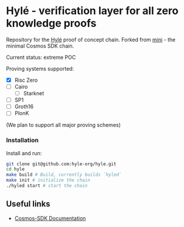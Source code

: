# Hylé - verification layer for all zero knowledge proofs

Repository for the [Hylé](https://hyle.eu) proof of concept chain.
Forked from [mini](https://github.com/cosmosregistry/chain-minimal) - the minimal Cosmos SDK chain.

Current status: extreme POC

Proving systems supported:
 - [x] Risc Zero
 - [ ] Cairo
   - [ ] Starknet
 - [ ] SP1
 - [ ] Groth16
 - [ ] PlonK

(We plan to support all major proving schemes)

### Installation

Install and run:

```sh
git clone git@github.com:hyle-org/hyle.git
cd hyle
make build # Build, currently builds `hyled`
make init # initialize the chain
./hyled start # start the chain
```

## Useful links

* [Cosmos-SDK Documentation](https://docs.cosmos.network/)

